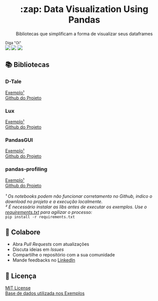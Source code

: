 <p align="center">
  <h1 align="center">:zap: Data Visualization Using Pandas</h2>
  <p align="center">Bibliotecas que simplificam a forma de visualizar seus dataframes</p>
</p>

<sub>Diga "Oi" <br> 
    [<img src = "https://img.shields.io/badge/github-black.svg?&style=for-the-badge&logo=github&logoColor=white">](https://github.com/hideraldus13)
    [<img src="https://img.shields.io/badge/linkedin-%230077B5.svg?&style=for-the-badge&logo=linkedin&logoColor=white" />](https://www.linkedin.com/in/hideraldoluis/) 
    [<img src = "https://img.shields.io/badge/instagram-%23E4405F.svg?&style=for-the-badge&logo=instagram&logoColor=white">](https://www.instagram.com/hideraldojunior/) 
</sub>

## :books: Bibliotecas
### D-Tale
[Exemplo¹](examples/dtale-example.ipynb)<br>
[Github do Projeto](https://github.com/man-group/dtale)
### Lux
[Exemplo¹](examples/lux-example.ipynb)<br>
[Github do Projeto](https://github.com/lux-org/lux)
### PandasGUI
[Exemplo¹](examples/pandasgui-example.ipynb)<br>
[Github do Projeto](https://github.com/adamerose/PandasGUI)
### pandas-profiling
[Exemplo¹](examples/pandas-profiling-example.ipynb)<br>
[Github do Projeto](https://github.com/ydataai/pandas-profiling)<br>
<br>
*¹ Os notebooks podem não funcionar corretamento no Github, indico o download no projeto e a execução localmente.*<br>
*² É necessário instalar as libs antes de executar os exemplos. Use o [requirements.txt](/requirements.txt) para agilizar o processo:* <br>
`pip install -r requirements.txt`
## :punch: Colabore
- Abra <i>Pull Requests</i> com atualizações
- Discuta ideias em <i>Issues</i>
- Compartilhe o repositório com a sua comunidade
- Mande feedbacks no [LinkedIn](https://linkedin.com/in/hideraldoluis)
## :pushpin: Licença
[MIT License](/LICENSE) <br>
[Base de dados utilizada nos Exemplos](https://www.kaggle.com/datasets/rush4ratio/video-game-sales-with-ratings)
